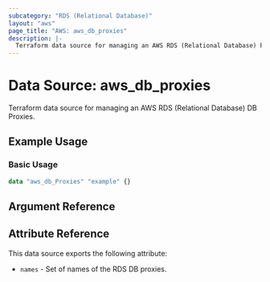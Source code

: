 ```yaml
---
subcategory: "RDS (Relational Database)"
layout: "aws"
page_title: "AWS: aws_db_proxies"
description: |-
  Terraform data source for managing an AWS RDS (Relational Database) Proxies.
---
```


# Data Source: aws_db_proxies

Terraform data source for managing an AWS RDS (Relational Database) DB Proxies.

## Example Usage

### Basic Usage

```terraform
data "aws_db_Proxies" "example" {}
```

## Argument Reference

## Attribute Reference

This data source exports the following attribute:

* `names` - Set of names of the RDS DB proxies.
